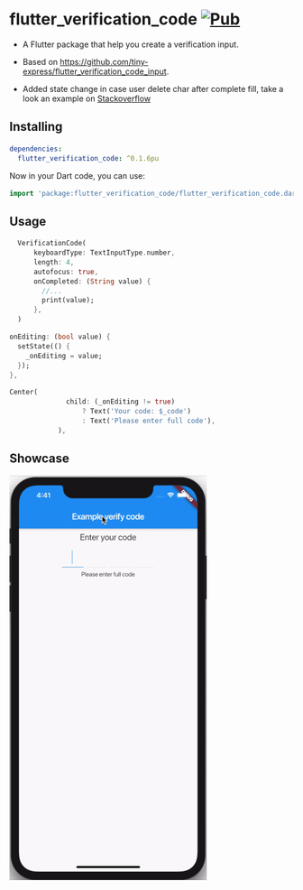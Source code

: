 # flutter_verification_code [![Pub](https://img.shields.io/pub/v/flutter_verification_code.svg)](https://pub.dev/packages/flutter_verification_code)

- A Flutter package that help you create a verification input.

- Based on https://github.com/tiny-express/flutter_verification_code_input.

- Added state change in case user delete char after complete fill, take a look an example on [Stackoverflow](https://stackoverflow.com/questions/59005381/how-to-know-when-user-delete-the-input-in-verificationcodeinput-flutter/59006077#59006077)

## Installing

```yaml
dependencies:
  flutter_verification_code: ^0.1.6pu
```

Now in your Dart code, you can use:

```dart
import 'package:flutter_verification_code/flutter_verification_code.dart';
```

## Usage

```dart
  VerificationCode(
      keyboardType: TextInputType.number,
      length: 4,
      autofocus: true,
      onCompleted: (String value) {
        //...
        print(value);
      },
  )
```

```dart
onEditing: (bool value) {
  setState(() {
    _onEditing = value;
  });
},
```

```dart
Center(
              child: (_onEditing != true)
                  ? Text('Your code: $_code')
                  : Text('Please enter full code'),
            ),
```

## Showcase


![Showcase|100x100, 10%](show_case1.gif)


